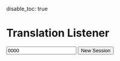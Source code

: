 disable_toc: true

<h1>Translation Listener</h1>
<div id="header"></div>
  <input type="text" id="tenant_id" placeholder="Tenant ID" value="0000">
  <button id="newsessionBtn">New Session</button>
</div>
<div id="transcript-container"></div>

<script>
  let transcriptContainer = document.getElementById('transcript-container');
  let pollingInProgress = false;  // This flag will ensure serialized requests

  function adjustTranscriptContainerHeight() {
    const headerHeight = document.getElementById('header').offsetHeight;
    const windowHeight = window.innerHeight;
    transcriptContainer.style.height = (windowHeight - headerHeight - 80) + 'px';
  }

  document.getElementById('newsessionBtn').addEventListener('click', newSession);
  
  function newSession() {
    while (transcriptContainer.firstChild) {
      transcriptContainer.removeChild(transcriptContainer.firstChild);
    }
  }

  function getLatestTranscript() {
    if (pollingInProgress) {
      return;  // Skip if a request is already in progress
    }

    pollingInProgress = true;  // Set flag indicating polling has started

    const tenant_id = document.getElementById('tenant_id').value;
    let get_latest_transcript_url = `/api/get_latest_transcript?tenant_id=${tenant_id}`;

    fetch(get_latest_transcript_url)
      .then(response => response.json())
      .then(data => {
        // data is a dictionary with keys: chunk_id and objects with attributes: transcript, translated
        // iterate over the keys to get the data
        // console.log(data);

        chunk_ids = Object.keys(data);
        for (i = 0; i < chunk_ids.length; i++) {
          chunk_id = chunk_ids[i];
          transcript_event = data[chunk_id]
          transcript = transcript_event.transcript;
          
          // find the div with the chunk_id
          div = document.getElementById(chunk_id);
          if (div === null) {
            // New chunk ID, add a new line to the transcript container
            const newLine = document.createElement('div');
            newLine.id = chunk_id;
            newLine.textContent = transcript;
            transcriptContainer.appendChild(newLine);
          } else {
            // Same chunk ID, update the existing transcript
            div.textContent = transcript;
          }
        }

        // Scroll to the bottom of the transcript container
        transcriptContainer.scrollTop = transcriptContainer.scrollHeight;
      })
      .catch(error => console.error('Error fetching latest transcript:', error))
      .finally(() => {
        pollingInProgress = false;  // Reset the flag once the polling is done

        // Schedule the next poll after this one is done
        setTimeout(getLatestTranscript, 1000);  // Poll every 1 second
      });
  }

  // Adjust transcript container height on load and resize
  window.addEventListener('load', () => {
    adjustTranscriptContainerHeight();
    getLatestTranscript();  // Start polling when the page loads
  });
  
  window.addEventListener('resize', adjustTranscriptContainerHeight);
</script>
